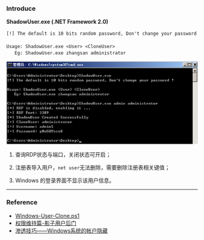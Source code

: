 ### Introduce

**ShadowUser.exe   (.NET Framework 2.0)**

```tex
[!] The default is 10 bits random password, Don't change your password !

Usage: ShadowUser.exe <User> <CloneUser>
   Eg: ShadowUser.exe zhangsan administrator
```

![image-20210127170232740](./imgs/image-20210127170232740.png)

1. 查询RDP状态与端口，关闭状态可开启；

2. 注册表导入用户，`net user`无法删除，需要删除注册表相关键值；

3. Windows 的登录界面不显示该用户信息。

------

### Reference

- [Windows-User-Clone.ps1](https://github.com/3gstudent/Windows-User-Clone/blob/master/Windows-User-Clone.ps1)
- [权限维持篇-影子用户后门](http://hackergu.com/power-shadowuser/)
- [渗透技巧——Windows系统的帐户隐藏](https://3gstudent.github.io/3gstudent.github.io/%E6%B8%97%E9%80%8F%E6%8A%80%E5%B7%A7-Windows%E7%B3%BB%E7%BB%9F%E7%9A%84%E5%B8%90%E6%88%B7%E9%9A%90%E8%97%8F/)